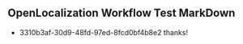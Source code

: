 ## OpenLocalization Workflow Test MarkDown
* 3310b3af-30d9-48fd-97ed-8fcd0bf4b8e2 thanks!

<!--HONumber=Sep16_HO1-->


